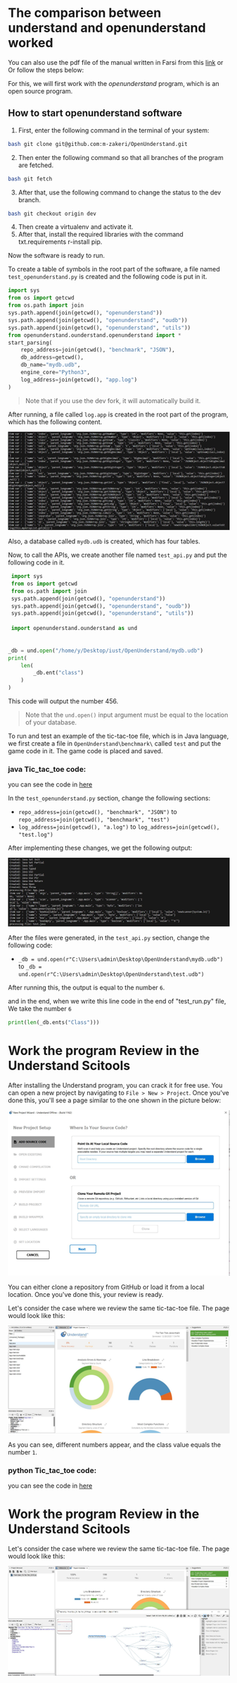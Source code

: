 # The comparison between understand and openunderstand worked


You can also use the pdf file of the manual written in Farsi from this [link](../HW_5/openunderstand_Guidance_persian.pdf) or Or follow the steps below:


For this, we will first work with the _openunderstand_ program, which is an open source program.

## How to start openunderstand software

1. First, enter the following command in the terminal of your system:


```bash
bash git clone git@github.com:m-zakeri/OpenUnderstand.git
```

2. Then enter the following command so that all branches of the program are fetched.

```bash
bash git fetch
```

3. After that, use the following command to change the status to the dev branch.

```bash
bash git checkout origin dev

```

4. Then create a virtualenv and activate it.
5. After that, install the required libraries with the command txt.requirements r-install pip.

Now the software is ready to run.

To create a table of symbols in the root part of the software, a file named `test_openunderstand.py` is created and the following code is put in it.



```python 
import sys 
from os import getcwd 
from os.path import join 
sys.path.append(join(getcwd(), "openunderstand")) 
sys.path.append(join(getcwd(), "openunderstand", "oudb")) 
sys.path.append(join(getcwd(), "openunderstand", "utils")) 
from openunderstand.ounderstand.openunderstand import * 
start_parsing( 
    repo_address=join(getcwd(), "benchmark", "JSON"), 
    db_address=getcwd(), 
    db_name="mydb.udb", 
    engine_core="Python3", 
    log_address=join(getcwd(), "app.log") 
)
```

> Note that if you use the dev fork, it will automatically build it.

After running, a file called `log.app` is created in the root part of the program, which has the following content.

![log.app content](../pictures/HW_5_start_parser.JPG)


Also, a database called `mydb.udb` is created, which has four tables.

Now, to call the APIs, we create another file named `test_api.py` and put the following code in it.


```python
 import sys 
 from os import getcwd 
 from os.path import join 
 sys.path.append(join(getcwd(), "openunderstand")) 
 sys.path.append(join(getcwd(), "openunderstand", "oudb")) 
 sys.path.append(join(getcwd(), "openunderstand", "utils")) 

 import openunderstand.ounderstand as und 
 
 
_db = und.open("/home/y/Desktop/iust/OpenUnderstand/mydb.udb") 
print( 
    len( 
        _db.ent("class") 
    ) 
)
 ```



This code will output the number 456.

> Note that the `und.open()` input argument must be equal to the location of your database.


To run and test an example of the tic-tac-toe file, which is in Java language, we first create a file in `OpenUnderstand\benchmark\` called `test` and put the game code in it. The game code is placed and saved.


### java Tic_tac_toe code:

you can see the code in [here](../HW_5/Tic_Tac_Toe.java)


In the `test_openunderstand.py` section, change the following sections:
- `repo_address=join(getcwd(), "benchmark", "JSON")` to `repo_address=join(getcwd(), "benchmark", "test")`
- `log_address=join(getcwd(), "a.log")` to `log_address=join(getcwd(), "test.log")`

After implementing these changes, we get the following output:

![Output](../pictures/HW_5_first_try.JPG)

After the files were generated, in the `test_api.py` section, change the following code:
- `_db = und.open(r"C:\Users\admin\Desktop\OpenUnderstand\mydb.udb")` to `_db = und.open(r"C:\Users\admin\Desktop\OpenUnderstand\test.udb")`

After running this, the output is equal to the number `6`.


and in the end, when we write this line code in the end of "test_run.py" file, We take the number `6`

```python
print(len(_db.ents("Class")))

```







# Work the program Review in the Understand Scitools

After installing the Understand program, you can crack it for free use. You can open a new project by navigating to `File > New > Project`. Once you've done this, you'll see a page similar to the one shown in the picture below:

![Project Page](../pictures/HW_5_new_project_understand.JPG)

You can either clone a repository from GitHub or load it from a local location. Once you've done this, your review is ready.

Let's consider the case where we review the same tic-tac-toe file. The page would look like this:

![Tic Tac Toe File](../pictures/HW_5_understan_tic_tac_toe.JPG)

As you can see, different numbers appear, and the class value equals the number `1`.



### python Tic_tac_toe code:


you can see the code in [here](../HW_5/Tic_Tac_toe.py)



# Work the program Review in the Understand Scitools

Let's consider the case where we review the same tic-tac-toe file. The page would look like this:

![Tic Tac Toe File](../pictures/HW_5_understand_python.JPG)
